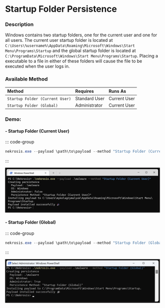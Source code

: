 # Startup Folder Persistence

### Description

Windows contains two startup folders, one for the current user and one for all users. The current user startup folder is located at `C:\Users\%username%\AppData\Roaming\Microsoft\Windows\Start Menu\Programs\Startup` and the global startup folder is located at `C:\ProgramData\Microsoft\Windows\Start Menu\Programs\Startup`. Placing a executable to a file in either of these folders will cause the file to be executed when the user logs in.

### Available Method

| Method                          | Requires      | Runs As      |
|:--------------------------------|:--------------|:-------------|
| `Startup Folder (Current User)` | Standard User | Current User |
| `Startup Folder (Global)`       | Administrator | Current User |

### Demo:

#### - Startup Folder (Current User)

::: code-group

```PowerShell [Command Line]
nekrosis.exe --payload \path\to\payload --method "Startup Folder (Current User)"
```

:::

![](../../public//Windows%20Persistence%20Methods/Startup%20Folder%20(Current%20User).png)


#### - Startup Folder (Global)

::: code-group

```PowerShell [Command Line]
nekrosis.exe --payload \path\to\payload --method "Startup Folder (Global)"
```
:::

![](../../public//Windows%20Persistence%20Methods/Startup%20Folder%20(Global).png)
